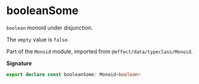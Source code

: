 # booleanSome

`boolean` monoid under disjunction.

The `empty` value is `false`.

Part of the `Monoid` module, imported from `@effect/data/typeclass/Monoid`.

**Signature**

```ts
export declare const booleanSome: Monoid<boolean>
```
